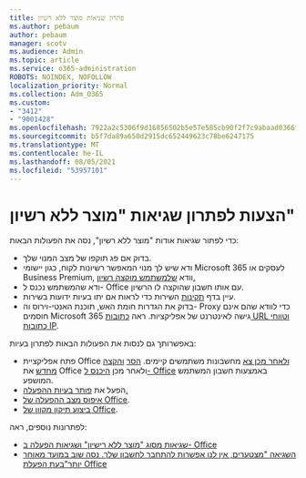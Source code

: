 ```yaml
---
title: פתרון שגיאות מוצר ללא רשיון
ms.author: pebaum
author: pebaum
manager: scotv
ms.audience: Admin
ms.topic: article
ms.service: o365-administration
ROBOTS: NOINDEX, NOFOLLOW
localization_priority: Normal
ms.collection: Adm_O365
ms.custom:
- "3412"
- "9001428"
ms.openlocfilehash: 7922a2c5306f9d16856502b5e57e585cb90f2f7c9abaad0366f72ed46de786d5
ms.sourcegitcommit: b5f7da89a650d2915dc652449623c78be6247175
ms.translationtype: MT
ms.contentlocale: he-IL
ms.lasthandoff: 08/05/2021
ms.locfileid: "53957101"
---
```

# <a name="suggestions-for-solving-unlicensed-product-errors"></a>הצעות לפתרון שגיאות "מוצר ללא רשיון"

כדי לפתור שגיאות אודות "מוצר ללא רשיון", נסה את הפעולות הבאות:

- בדוק אם פג תוקפו של מצב המנוי שלך.
- ודא שיש לך מנוי המאפשר רשיונות לקוח, כגון יישומי Microsoft 365 לעסקים או Business Premium, וודא [שלמשתמש מוקצה רשיון.](https://docs.microsoft.com/microsoft-365/admin/add-users/add-users) 
- ודא שהמשתמש נכנס ל- Office עם אותו חשבון שהוקצה לו הרשיון.
- עיין בדף [תקינות](https://docs.microsoft.com/office365/enterprise/view-service-health) השירות כדי לראות אם יתו בעיות ידועות בשירות.
- בדוק את הגדרות חומת האש, תוכנת האנטי-וירוס וה- Proxy כדי לוודא שהם אינם חוסמים Microsoft 365 גישה לאינטרנט של אפליקציות. ראה [כתובות URL וטווחי כתובות IP](https://docs.microsoft.com/office365/enterprise/urls-and-ip-address-ranges).

באפשרותך גם לנסות את הפעולות הבאות לפתרון בעיות: 

- פתח אפליקציית Office [ולאחר מכן צא](https://support.office.com/article/5a20dc11-47e9-4b6f-945d-478cb6d92071) מחשבונות משתמשים קיימים. [הסר](https://docs.microsoft.com/microsoft-365/admin/manage/remove-licenses-from-users) [והקצה מחדש](https://docs.microsoft.com/microsoft-365/admin/manage/assign-licenses-to-users) את Office ולאחר מכן [היכנס ל- Office](https://support.office.com/article/628ea040-f265-49de-b986-be09c3ebf8a9) באמצעות חשבון המשתמש המושפע.
- הפעל את [פותר בעיות ההפעלה.](https://aka.ms/SARA-OfficeActivation-Alchemy)
- [איפוס מצב ההפעלה של Office](https://docs.microsoft.com/office365/troubleshoot/activation/reset-office-365-proplus-activation-state). 
- [ביצוע תיקון מקוון של Office](https://support.office.com/Article/7821d4b6-7c1d-4205-aa0e-a6b40c5bb88b).

לפתרונות נוספים, ראה: 

- [שגיאות מסוג "מוצר ללא רישיון" ושגיאות הפעלה ב- Office](https://support.office.com/Article/0d23d3c0-c19c-4b2f-9845-5344fedc4380)
- [השגיאה "מצטערים, אין לנו אפשרות להתחבר לחשבון שלך. נסה שוב במועד מאוחר יותר"בעת הפעלת Office](https://docs.microsoft.com/office/troubleshoot/activation-installation/issue-when-activate-office-from-office-365)